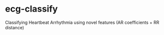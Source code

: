 # ecg-classify
Classifying Heartbeat Arrhythmia using novel features (AR coefficients + RR distance)
